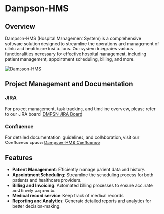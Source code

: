 # Dampson-HMS

## Overview
Dampson-HMS (Hospital Management System) is a comprehensive software solution designed to streamline the operations and management of clinic and healthcare institutions. Our system integrates various functionalities necessary for effective hospital management, including patient management, appointment scheduling, billing, and more.

![Dampson-HMS](https://github.com/saif580/Dampson-HMS/assets/29210607/28549df2-f72b-47c0-b1cb-a89ba5e7404a)

## Project Management and Documentation

### JIRA
For project management, task tracking, and timeline overview, please refer to our JIRA board:
[DMPSN JIRA Board](https://dampson.atlassian.net/jira/software/projects/DMPSN/boards/5/timeline)

### Confluence
For detailed documentation, guidelines, and collaboration, visit our Confluence space:
[Dampson-HMS Confluence](https://dampson.atlassian.net/wiki/spaces/DampsonHMS/overview)

## Features
- **Patient Management**: Efficiently manage patient data and history.
- **Appointment Scheduling**: Streamline the scheduling process for both patients and healthcare providers.
- **Billing and Invoicing**: Automated billing processes to ensure accurate and timely payments.
- **Medical record service**: Keep track of medical records.
- **Reporting and Analytics**: Generate detailed reports and analytics for better decision-making.
